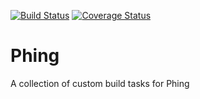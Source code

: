 [![Build Status](https://travis-ci.org/thinkingmedia/gems-phing.svg)](https://travis-ci.org/thinkingmedia/gems-phing)
[![Coverage Status](https://coveralls.io/repos/thinkingmedia/gems-phing/badge.svg)](https://coveralls.io/r/thinkingmedia/gems-phing)

# Phing
A collection of custom build tasks for Phing
